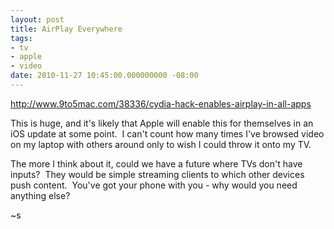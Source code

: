 ```yaml
---
layout: post
title: AirPlay Everywhere
tags:
- tv
- apple
- video
date: 2010-11-27 10:45:00.000000000 -08:00
---
```

<p><a href="http://www.9to5mac.com/38336/cydia-hack-enables-airplay-in-all-apps">http://www.9to5mac.com/38336/cydia-hack-enables-airplay-in-all-apps</a></p>
<p>This is huge, and it's likely that Apple will enable this for themselves in an iOS update at some point.&nbsp; I can't count how many times I've browsed video on my laptop with others around only to wish I could throw it onto my TV.</p>
<p>The more I think about it, could we have a future where TVs don't have inputs?&nbsp; They would be simple streaming clients to which other devices push content.&nbsp; You've got your phone with you - why would you need anything else?</p>
<p>~s</p>
